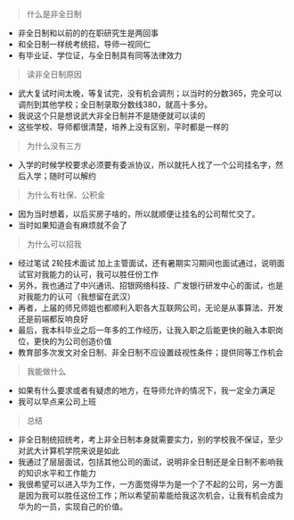 > 什么是非全日制

- 非全日制和以前的的在职研究生是两回事
- 和全日制一样统考统招，导师一视同仁
- 有毕业证、学位证，与全日制具有同等法律效力

> 读非全日制原因

- 武大复试时间太晚，等复试完，没有机会调剂；以当时的分数365，完全可以调剂到其他学校；全日制录取分数线380，就高十多分。
- 我说这个只是想说武大非全日制并不是随便就可以读的
- 这些学校、导师都很清楚，培养上没有区别，平时都是一样的


> 为什么没有三方

- 入学的时候学校要求必须要有委派协议，所以就托人找了一个公司挂名字，然后入学；随时可以解约

> 为什么有社保、公积金

- 因为当时想着，以后买房子啥的，所以就顺便让挂名的公司帮忙交了。
- 当时如果知道会有麻烦就不会了

> 为什么可以招我

- 经过笔试 2轮技术面试 加上主管面试，还有暑期实习期间也面试通过，说明面试官对我能力的认可，我可以胜任份工作
- 另外，我也通过了中兴通讯、招银网络科技、广发银行研发中心的面试，也是对我能力的认可（我想留在武汉）
- 再者，上届的师兄师姐也都顺利入职各大互联网公司，无论是从事算法、开发还是前端都反响良好
- 最后，我本科毕业之后一年多的工作经历，让我入职之后能更快的融入本职岗位，更快的为公司创造价值
- 教育部多次发文对全日制、非全日制不应设置歧视性条件；提供同等工作机会

> 我能做什么

- 如果有什么要求或者有疑虑的地方，在导师允许的情况下，我一定全力满足
- 我可以早点来公司上班

> 总结

- 非全日制统招统考，考上非全日制本身就需要实力，别的学校我不保证，至少对武大计算机学院来说是如此
- 我通过了层层面试，包括其他公司的面试，说明非全日制还是全日制不影响我的知识水平和工作能力
- 我很希望可以进入华为工作，一方面觉得华为是一个了不起的公司，另一方面是因为我可以胜任这份工作；所以希望前辈能给我这次机会，让我有机会成为华为的一员，实现自己的价值。
